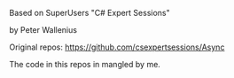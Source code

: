 Based on SuperUsers "C# Expert Sessions"

by Peter Wallenius

Original repos: https://github.com/csexpertsessions/Async



The code in this repos in mangled by me.